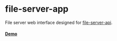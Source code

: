 # file-server-app

File server web interface designed for [file-server-api](https://github.com/deafnv/file-server-api).

#### [Demo](https://file-server-web.vercel.app/files)
